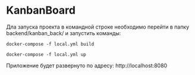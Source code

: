 # KanbanBoard

Дла запуска проекта в командной строке необходимо перейти в папку backend/kanban_back/ и запустить команды:

    docker-compose -f local.yml build
        
    docker-compose -f local.yml up
    
Приложение будет развернуто по адресу: http://localhost:8080
